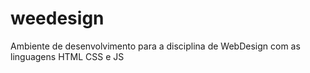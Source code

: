 # weedesign
Ambiente de desenvolvimento para a disciplina de WebDesign com as linguagens HTML CSS e JS

